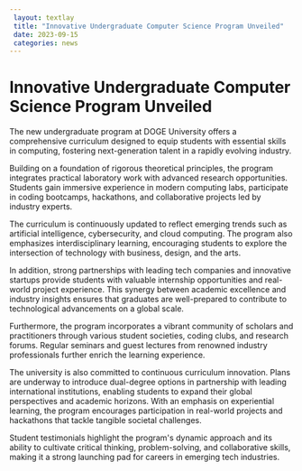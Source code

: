 ```yaml
---
 layout: textlay
 title: "Innovative Undergraduate Computer Science Program Unveiled"
 date: 2023-09-15
 categories: news 
---
```

# Innovative Undergraduate Computer Science Program Unveiled

The new undergraduate program at DOGE University offers a comprehensive curriculum designed to equip students with essential skills in computing, fostering next-generation talent in a rapidly evolving industry.

Building on a foundation of rigorous theoretical principles, the program integrates practical laboratory work with advanced research opportunities. Students gain immersive experience in modern computing labs, participate in coding bootcamps, hackathons, and collaborative projects led by industry experts.

The curriculum is continuously updated to reflect emerging trends such as artificial intelligence, cybersecurity, and cloud computing. The program also emphasizes interdisciplinary learning, encouraging students to explore the intersection of technology with business, design, and the arts.

In addition, strong partnerships with leading tech companies and innovative startups provide students with valuable internship opportunities and real-world project experience. This synergy between academic excellence and industry insights ensures that graduates are well-prepared to contribute to technological advancements on a global scale.

Furthermore, the program incorporates a vibrant community of scholars and practitioners through various student societies, coding clubs, and research forums. Regular seminars and guest lectures from renowned industry professionals further enrich the learning experience.

The university is also committed to continuous curriculum innovation. Plans are underway to introduce dual-degree options in partnership with leading international institutions, enabling students to expand their global perspectives and academic horizons. With an emphasis on experiential learning, the program encourages participation in real-world projects and hackathons that tackle tangible societal challenges.

Student testimonials highlight the program's dynamic approach and its ability to cultivate critical thinking, problem-solving, and collaborative skills, making it a strong launching pad for careers in emerging tech industries. 